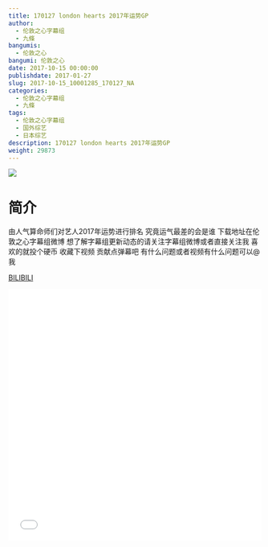 ```yaml
---
title: 170127 london hearts 2017年运势GP
author: 
  - 伦敦之心字幕组
  - 九條
bangumis: 
  - 伦敦之心
bangumi: 伦敦之心
date: 2017-10-15 00:00:00
publishdate: 2017-01-27
slug: 2017-10-15_10001285_170127_NA
categories: 
  - 伦敦之心字幕组
  - 九條
tags: 
  - 伦敦之心字幕组
  - 国外综艺
  - 日本综艺
description: 170127 london hearts 2017年运势GP
weight: 29873
---
```


![](https://i.imgur.com/uQeMDph.jpg)

# 简介  
由人气算命师们对艺人2017年运势进行排名 究竟运气最差的会是谁  下载地址在伦敦之心字幕组微博 想了解字幕组更新动态的请关注字幕组微博或者直接关注我 喜欢的就投个硬币 收藏下视频 贡献点弹幕吧
有什么问题或者视频有什么问题可以@我

  [BILIBILI](https://www.bilibili.com/video/av10001285/)


  <iframe src="//www.bilibili.com/html/html5player.html?cid=16531746&aid=10001285" width="100%" height="500" frameborder="0" allowfullscreen="allowfullscreen"></iframe>
